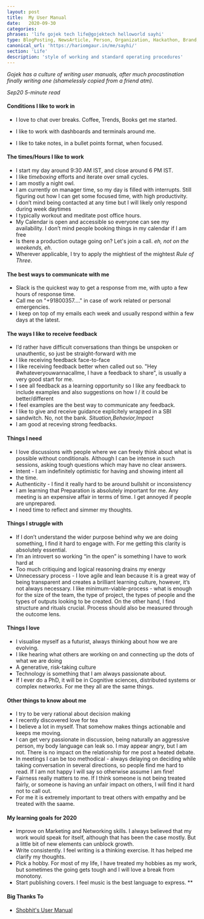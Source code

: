 ```yaml
---
layout: post
title:  My User Manual
date:   2020-09-30
categories:
phrases: 'life gojek tech life@gojektech helloworld sayhi'
type: BlogPosting, NewsArticle, Person, Organization, Hackathon, Brand, Atlas, Guide
canonical_url: 'https://hariomgaur.in/me/sayhi/'
section: 'Life'
description: 'style of working and standard operating procedures'
---
```


*Gojek has a culture of writing user manuals, after much procastination finally writing one (shamelessly copied from a friend atm).*

*Sep20 5-minute read*

#### Conditions I like to work in
- I love to chat over breaks. Coffee, Trends, Books get me started.
* I like to work with dashboards and terminals around me.
+ I like to take notes, in a bullet points format, when focused.

#### The times/Hours I like to work

- I start my day around 9:30 AM IST, and close around 6 PM IST.
- I like *timeboxing* efforts and iterate over small cycles.
- I am mostly a night owl.
- I am currently on manager time, so my day is filled with interrupts. Still figuring out how I can get some focused time, with high productivity.
- I don’t mind being contacted at any time but I will likely only respond during week daytimes
- I typically workout and meditate post office hours.
- My Calendar is open and accessible so everyone can see my availability. I don’t mind people booking things in my calendar if I am free
- Is there a production outage going on? Let's join a call. *eh, not on the weekends, eh*.
- Wherever applicable, I try to apply the mightiest of the mightest *Rule of Three*.

#### The best ways to communicate with me

- Slack is the quickest way to get a response from me, with upto a few hours of response time.
- Call me on "+91800357...." in case of work related or personal emergencies.
- I keep on top of my emails each week and usually respond within a few days at the latest.

#### The ways I like to receive feedback

- I’d rather have difficult conversations than things be unspoken or unauthentic, so just be straight-forward with me
- I like receiving feedback face-to-face
- I like receiving feedback better when called out so. "Hey #whateveryouwannacallme, I have a feedback to share", is usually a very good start for me.
- I see all feedback as a learning opportunity so I like any feedback to include examples and also suggestions on how I / it could be better/different
- I feel examples are the best way to communicate any feedback.
- I like to give and receive guidance explicitely wrapped in a SBI
- sandwitch. No, not the bank. *Situation,Behavior,Impact*
- I am good at receving strong feedbacks.

#### Things I need

- I love discussions with people where we can freely think about what is possible without conditionals. Although I can be intense in such sessions, asking tough questions which may have no clear answers.
- Intent - I am indefinitely optimistic for having and showing intent all
- the time.
- Authenticity - I find it really hard to be around bullshit or inconsistency
- I am learning that Preparation is absolutely important for me. Any meeting is an expensive affair in terms of time. I get annoyed if people are unprepared.
- I need time to reflect and simmer my thoughts.

#### Things I struggle with

- If I don’t understand the wider purpose behind why we are doing something, I find it hard to engage with. For me getting this clarity is absolutely essential.
- I’m an introvert so working “in the open” is something I have to work hard at
- Too much critiquing and logical reasoning drains my energy
- Unnecessary process - I love agile and lean because it is a great way of being transparent and creates a brilliant learning culture, however, it’s not always necessary. I like minimum-viable-process - what is enough for the size of the team, the type of project, the types of people and the types of outputs looking to be created. On the other hand, I find structure and rituals crucial. Process should also be measured through the outcome lens.

#### Things I love

- I visualise myself as a futurist, always thinking about how we are evolving.
- I like hearing what others are working on and connecting up the dots of what we are doing
- A generative, risk-taking culture
- Technology is something that I am always passionate about.
- If I ever do a PhD, it will be in Cognitive sciences, distributed systems or complex networks. For me they all are the same things.

#### Other things to know about me

- I try to be very rational about decision making
- I recently discovered love for tea
- I believe a lot in myself. That somehow makes things actionable and keeps me moving.
- I can get very passionate in discussion, being naturally an aggressive person, my body language can leak so. I may appear angry, but I am not. There is no impact on the relationship for me post a heated debate.
- In meetings I can be too methodical - always delaying on deciding while taking conversation in several directions, so people find me hard to read. If I am not happy I will say so otherwise assume I am fine!
- Fairness really matters to me. If I think someone is not being treated fairly, or someone is having an unfair impact on others, I will find it hard not to call out.
- For me it is extremely important to treat others with empathy and be treated with the saame.

#### My learning goals for 2020

- Improve on Marketing and Networking skills. I always believed that my work would speak for itself, although that has been the case mostly. But a little bit of new elements can unblock growth.
- Write consistently. I feel writing is a thinking exercise. It has helped me clarify my thoughts.
- Pick a hobby. For most of my life, I have treated my hobbies as my work, but sometimes the going gets tough and I will love a break from monotony.
- Start publishing covers. I feel music is the best language to express.
**

#### Big Thanks To
- [Shobhit's User Manual](http://sinisterlight.com/post/my-user-manual/)
